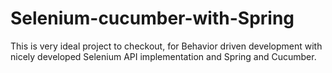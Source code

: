 Selenium-cucumber-with-Spring
=============================

This is very ideal project to checkout, for Behavior driven development with nicely developed Selenium API implementation and Spring and Cucumber.

